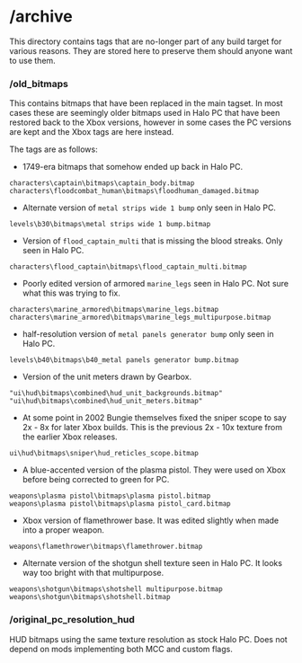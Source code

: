 # /archive
This directory contains tags that are no-longer part of any build target for various reasons.
They are stored here to preserve them should anyone want to use them.
### /old_bitmaps
This contains bitmaps that have been replaced in the main tagset.
In most cases these are seemingly older bitmaps used in Halo PC that have been restored back to the Xbox versions,
however in some cases the PC versions are kept and the Xbox tags are here instead.

The tags are as follows:

- 1749-era bitmaps that somehow ended up back in Halo PC.
```
characters\captain\bitmaps\captain_body.bitmap
characters\floodcombat_human\bitmaps\floodhuman_damaged.bitmap
```

- Alternate version of `metal strips wide 1 bump` only seen in Halo PC.
```
levels\b30\bitmaps\metal strips wide 1 bump.bitmap
```

- Version of `flood_captain_multi` that is missing the blood streaks. Only seen in Halo PC.
```
characters\flood_captain\bitmaps\flood_captain_multi.bitmap
```

- Poorly edited version of armored `marine_legs` seen in Halo PC. Not sure what this was trying to fix.
```
characters\marine_armored\bitmaps\marine_legs.bitmap
characters\marine_armored\bitmaps\marine_legs_multipurpose.bitmap
```

- half-resolution version of `metal panels generator bump` only seen in Halo PC.
```
levels\b40\bitmaps\b40_metal panels generator bump.bitmap
```

- Version of the unit meters drawn by Gearbox.
```
"ui\hud\bitmaps\combined\hud_unit_backgrounds.bitmap"
"ui\hud\bitmaps\combined\hud_unit_meters.bitmap"
```

- At some point in 2002 Bungie themselves fixed the sniper scope to say 2x - 8x for later Xbox builds. This is the previous 2x - 10x texture from the earlier Xbox releases.
```
ui\hud\bitmaps\sniper\hud_reticles_scope.bitmap
```

- A blue-accented version of the plasma pistol. They were used on Xbox before being corrected to green for PC.
```
weapons\plasma pistol\bitmaps\plasma pistol.bitmap
weapons\plasma pistol\bitmaps\plasma pistol_card.bitmap
```

- Xbox version of flamethrower base. It was edited slightly when made into a proper weapon.
```
weapons\flamethrower\bitmaps\flamethrower.bitmap
```

- Alternate version of the shotgun shell texture seen in Halo PC. It looks way too bright with that multipurpose.
```
weapons\shotgun\bitmaps\shotshell multipurpose.bitmap
weapons\shotgun\bitmaps\shotshell.bitmap
```

### /original_pc_resolution_hud
HUD bitmaps using the same texture resolution as stock Halo PC. Does not depend on mods implementing both MCC and custom flags.
